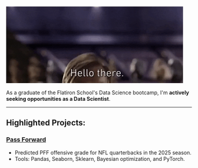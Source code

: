 ![](https://github.com/heefjones/heefjones/blob/main/hello_there.gif)

As a graduate of the Flatiron School's Data Science bootcamp, I'm __actively seeking opportunities as a Data Scientist__.

---

## Highlighted Projects:
### [Pass Forward](https://github.com/heefjones/pass_forward)
- Predicted PFF offensive grade for NFL quarterbacks in the 2025 season.
- Tools: Pandas, Seaborn, Sklearn, Bayesian optimization, and PyTorch.
